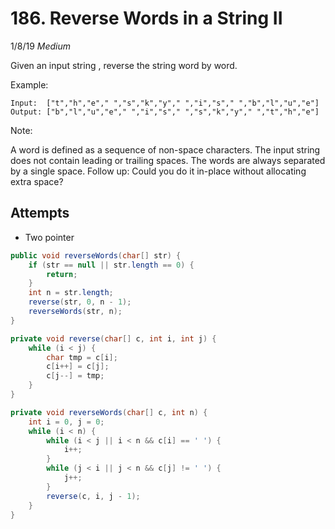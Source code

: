 # 186. Reverse Words in a String II
1/8/19
*Medium*

Given an input string , reverse the string word by word.

Example:
```
Input:  ["t","h","e"," ","s","k","y"," ","i","s"," ","b","l","u","e"]
Output: ["b","l","u","e"," ","i","s"," ","s","k","y"," ","t","h","e"]
```
Note:

A word is defined as a sequence of non-space characters.
The input string does not contain leading or trailing spaces.
The words are always separated by a single space.
Follow up: Could you do it in-place without allocating extra space?

## Attempts
* Two pointer
```Java
public void reverseWords(char[] str) {
    if (str == null || str.length == 0) {
        return;
    }
    int n = str.length;
    reverse(str, 0, n - 1);
    reverseWords(str, n);
}

private void reverse(char[] c, int i, int j) {
    while (i < j) {
        char tmp = c[i];
        c[i++] = c[j];
        c[j--] = tmp;
    }
}

private void reverseWords(char[] c, int n) {
    int i = 0, j = 0;
    while (i < n) {
        while (i < j || i < n && c[i] == ' ') {
            i++;
        }
        while (j < i || j < n && c[j] != ' ') {
            j++;
        }
        reverse(c, i, j - 1);
    }
}
```
